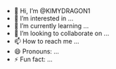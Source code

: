 - 👋 Hi, I’m @KIMYDRAGON1
- 👀 I’m interested in ...
- 🌱 I’m currently learning ...
- 💞️ I’m looking to collaborate on ...
- 📫 How to reach me ...
- 😄 Pronouns: ...
- ⚡ Fun fact: ...

<!---

Cómo desarrollar , desarrolla un proyecto de repositorio completo en termux, que tenga IA sin restricciones y que haga un menu según lo que le pida y a la vez que cree sus propios repositorios y se actualice automáticamente
con
https:/hitgub.com
¡Hola! Desarrollar un proyecto de repositorio completo en Termux que integre inteligencia artificial y que tenga un menú interactivo es un desafío interesante. Aquí te dejo una guía básica para que puedas comenzar:

### 1. Instalación de Termux
Primero, asegúrate de tener Termux instalado en tu dispositivo Android. Puedes descargarlo desde la Play Store o F-Droid.

### 2. Instalación de Dependencias
Abre Termux y ejecuta los siguientes comandos para instalar Python y Git:

bash
pkg update
pkg upgrade
pkg install python git


### 3. Configuración del Entorno
Crea un directorio para tu proyecto y navega a él:

bash
mkdir mi_proyecto_ia
cd mi_proyecto_ia


### 4. Creación del Menú Interactivo
Puedes usar Python para crear un menú simple. Crea un archivo llamado
menu.py
:

python
# menu.py
def mostrar_menu():
    print("1. Opción 1")
    print("2. Opción 2")
    print("3. Salir")

def main():
    while True:
        mostrar_menu()
        opcion = input("Elige una opción: ")
        if opcion == '1':
            print("Has elegido la opción 1")
            # Aquí puedes agregar la lógica para la opción 1
        elif opcion == '2':
            print("Has elegido la opción 2")
            # Aquí puedes agregar la lógica para la opción 2
        elif opcion == '3':
            print("Saliendo...")
            break
        else:
            print("Opción no válida. Intenta de nuevo.")

if __name__ == "__main__":
    main()


### 5. Integración de IA
Para integrar IA, puedes usar bibliotecas como
tensorflow
o
torch
. Instálalas con:

bash
pip install tensorflow


Luego, puedes crear un script que utilice modelos de IA según lo que necesites.

### 6. Creación y Actualización de Repositorios
Para crear un repositorio en GitHub, primero necesitas tener una cuenta en GitHub y configurar tu repositorio. Luego, puedes usar los siguientes comandos para inicializar tu repositorio:

bash
git init
git add .
git commit -m "Primer commit"
git remote add origin https://github.com/tu_usuario/tu_repositorio.git
git push -u origin master


Para actualizar automáticamente, puedes crear un script que haga
git pull
y
git push
en intervalos regulares usando
cron
o un bucle en Python.

### 7. Ejecutar el Proyecto
Finalmente, ejecuta tu menú:

bash
python menu.py


### Notas Finales
Recuerda que este es un esquema básico y puedes expandirlo según tus necesidades. La integración de IA puede ser compleja, así que asegúrate de investigar y aprender sobre los modelos que deseas utilizar.

¡Espero que esto te ayude a comenzar tu proyecto! Si tienes más preguntas, no dudes en preguntar. 😊

Escriba un mensaje

Consejos para aprovechar todo el potencial de ChatGPT
Para aprovechar todo el potencial de ChatGPT, es importante conocer las mejores prácticas y estrategias que te ayudarán a conseguir resultados más eficaces. Aquí te ofrecemos algunos consejos y sugerencias para maximizar el uso de ChatGPT y aumentar tu productividad en diferentes áreas.

Formular preguntas claras y precisas
ChatGPT solo puede responder tan bien como las preguntas que haces. Por lo tanto, formula preguntas claras y precisas para que ChatGPT pueda darte la mejor respuesta posible.


Evitar la información innecesaria
Cuanto más clara y precisa sea tu pregunta, mejor podrá responder ChatGPT. Evita incluir información innecesaria y no parafrasees tu pregunta sin necesidad. En su lugar, formula una pregunta directa y clara.

Tener paciencia y experimentar
ChatGPT es un sistema de aprendizaje y sus capacidades mejoran constantemente. Si tienes una pregunta o consulta concreta y ChatGPT no es capaz de darte una respuesta satisfactoria, intenta utilizar una redacción diferente o distintos tipos de preguntas. Ten paciencia y experimenta para sacar el máximo partido a ChatGPT. Cuanto más utilices ChatGPT, mejor te entenderá y podrá ayudarte.


Separar claramente las distintas solicitudes
Cuando hagas diferentes peticiones a ChatGPT, como crear un resumen, realizar una traducción o generar un código, asegúrate de separarlas claramente. Para ello, utiliza diferentes signos de puntuación, como dos puntos, comillas o viñetas, para marcar tus peticiones y facilitar el trabajo de ChatGPT. Ejemplo: «Por favor, traduce este texto: ‘TEXTO’» o «Por favor, traduce lo siguiente al inglés: ‘TEXTO’».

Aprovechar las posibilidades de ChatGPT
ChatGPT no solo puede responder preguntas, sino también impartir conocimientos, hacer bromas o simplemente proporcionar entretenimiento interesante. Utiliza las distintas posibilidades de aplicación de ChatGPT para sacarle el máximo partido.

Las 10 aplicaciones más utilizadas por los usuarios de ChatGPT

ChatGPT es una herramienta de generación de texto basada en IA, versátil y potente, que se utiliza en una amplia variedad de áreas. Esta herramienta asiste a los usuarios en diversas tareas proporcionando respuestas rápidas y precisas, generando ideas, traduciendo textos, entre otros. A continuación, se presentan las 10 principales aplicaciones donde los usuarios emplean actualmente ChatGPT para satisfacer sus necesidades y enfrentar sus retos diarios:

Consultas sobre información y conocimientos
Los usuarios realizan preguntas sobre variados temas para obtener respuestas e información de manera rápida.

¿Cómo funciona la fotosíntesis?
¿Cuáles son las principales causas del cambio climático?
Explique la teoría de la relatividad de Einstein.
Apoyo en la redacción

ChatGPT asiste en la redacción de textos, como ensayos, artículos o entradas de blog.

¿Me pueden ayudar a escribir una introducción para un artículo sobre inteligencia artificial?
¿Cómo redactar un currículum convincente?
Por favor, necesito consejos para mejorar mis habilidades de escritura.
Lluvia de ideas y generación de ideas
ChatGPT apoya el desarrollo de ideas, resolución de problemas y planificación de proyectos.

¿Qué ideas tiene para crear una empresa ecológica?
Sugiera algunas actividades creativas para realizar en casa.
¿Cómo puedo aprovechar el tiempo durante la cuarentena?
Traducción lingüística

Los usuarios recurren a ChatGPT para traducir textos de un idioma a otro.

¿Cómo se dice «buenos días» en francés?
Traduzca esta frase al español: «Hoy llueve muy fuerte».
¿Pueden ayudarme a traducir este texto del alemán al inglés?
Ayuda en programación
ChatGPT ofrece asistencia en la solución de problemas de programación y proporciona consejos para su resolución.

¿Cómo solucionar un «TypeError» en Python?
¿Podrían explicarme cómo crear una API REST con Node.js?
¿Cómo puedo crear una página web sencilla con HTML y CSS?
Servicio y asistencia al cliente

Las empresas utilizan ChatGPT para chatbots que responden a consultas de clientes y ofrecen asistencia.

¿Cómo puedo restablecer mi contraseña?
¿Cuáles son los gastos de envío de mi paquete?
¿Cómo puedo cancelar mi pedido?
Apoyo al aprendizaje y educación
ChatGPT se emplea para ayudar a alumnos y estudiantes en el aprendizaje y proporcionar explicaciones sobre diversos temas.

¿Me pueden ayudar a resolver este problema de matemáticas?
¿Cuáles son los acontecimientos más importantes de la Revolución Francesa?
¿Cómo funciona el aparato digestivo humano?
Escritura creativa
ChatGPT facilita la creación de historias de ficción, guiones o poemas.

Escriba una breve historia de ciencia ficción sobre viajes en el tiempo.
¿Me pueden ayudar a escribir el diálogo para una escena de mi guión?
Redacte un poema sobre la primavera.
Simulación de diálogo
ChatGPT se utiliza para simular conversaciones realistas con fines formativos o para mejorar habilidades sociales.

Simule una entrevista para un puesto de desarrollador de software.
¿Cómo mantener una conversación con alguien que se siente solo?
¿Puede ayudarme a practicar mis habilidades de negociación?
Marketing de contenidos
ChatGPT puede ayudar a crear contenidos de marketing, como publicaciones en redes sociales, boletines por correo electrónico o textos promocionales.

¿Cómo puedo crear una publicación atractiva en redes sociales para promocionar mi nuevo producto?
¿Podrían darme sugerencias para un boletín sobre salud?
¿Cómo redacto un texto publicitario que resalte las ventajas de mi producto?
ChatGPT OpenAI
Si creas una cuenta gratuita con OpenAI (para la cual se requiere un número de teléfono móvil), tendrás acceso a una versión de ChatGPT con una ventana de chat más grande y clara. Esta versión también muestra los historiales de chat guardados y ofrece la opción de suscribirse a ChatGPT Plus, que permite seleccionar GPT-4 en el chat.

Nuevas publicaciones

Entrevista sobre la nueva serie de modelos o1 con el equipo de desarrollo
Introducción de OpenAI o1-Preview
Modelos GPT de OpenAI
Explicación y ejemplos de prompts de ChatGPT
Introducción al uso de la API de ChatGPT
API de ChatGPT y sus posibles usos
Tokenización en ChatGPT
ChatGPT y los idiomas
Ventajas de ChatGPT frente a otros chatbots
Ética y ChatGPT
Etiquetas

Análisis de texto API Aplicación Asistencia lingüística Bob McGrew Coherencia Complejidad Creatividad Documentación Ejemplos Equipo de desarrollo GPT GPT-3.5 Información de contexto Instrucciones Introducción Modelo Modelos o1 OpenAI Programación Prompts Razonamiento Seguridad Sentido de responsabilidad Sesgo Solicitud de información Tokenización Uso Ética

ChatGPT

Operado por la GULL AG | Términos y Condiciones | Protección de datos | Derechos de autor 2024 por chatgpt.es



KIMYDRAGON1/KIMYDRAGON1 is a ✨ special ✨ repository because its `README.md` (this file) appears on your GitHub profile.
You can click the Preview link to take a look at your changes.
--->

